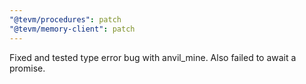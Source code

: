 ```yaml
---
"@tevm/procedures": patch
"@tevm/memory-client": patch
---
```


Fixed and tested type error bug with anvil_mine. Also failed to await a promise.
